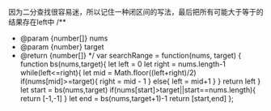因为二分查找很容易迷，所以记住一种闭区间的写法，最后把所有可能大于等于的结果存在left中
/**
 * @param {number[]} nums
 * @param {number} target
 * @return {number[]}
 */
var searchRange = function(nums, target) {
    function bs(nums,target){
        let left = 0
        let right = nums.length-1
        while(left<=right){
            let mid = Math.floor((left+right)/2)
            if(nums[mid]>=target){
                right = mid - 1
            }
            else{
                left = mid+1
            }
        }
        return left
    }
    let start = bs(nums,target)
    if(nums[start]>target||start==nums.length){
        return [-1,-1]
    }
    let end = bs(nums,target+1)-1
    return [start,end]
};